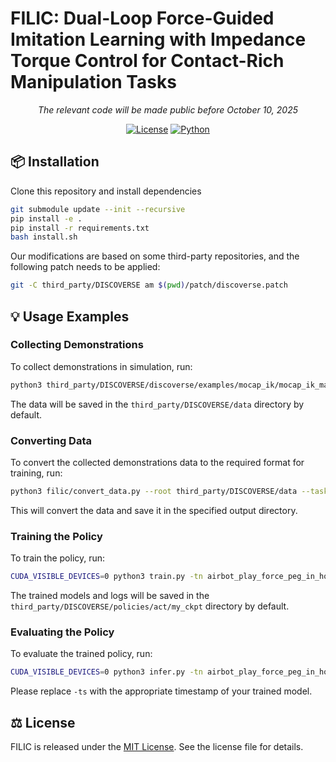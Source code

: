 # FILIC: Dual-Loop Force-Guided Imitation Learning with Impedance Torque Control for Contact-Rich Manipulation Tasks

<div align="center">

*The relevant code will be made public before October 10, 2025*
<!-- [![Paper](https://img.shields.io/badge/Paper-arXiv-red.svg)](https://arxiv.org/) -->
<!-- [![Website](https://img.shields.io/badge/Website-FILIC-blue.svg)](https://filic.github.io/) -->
[![License](https://img.shields.io/badge/License-MIT-green.svg)](LICENSE)
[![Python](https://img.shields.io/badge/Python-3.9%2B-blue.svg)](https://www.python.org/)
<!-- [![Docker](https://img.shields.io/badge/Docker-Available-blue.svg)](#docker-quick-start) -->

</div>

## 📦 Installation

Clone this repository and install dependencies
```bash
git submodule update --init --recursive
pip install -e .
pip install -r requirements.txt
bash install.sh
```

Our modifications are based on some third-party repositories, and the following patch needs to be applied:

```bash
git -C third_party/DISCOVERSE am $(pwd)/patch/discoverse.patch
```

<!-- Install the third party packages by following the instructions in their respective repositories. -->

## 💡 Usage Examples

### Collecting Demonstrations
To collect demonstrations in simulation, run:
```bash
python3 third_party/DISCOVERSE/discoverse/examples/mocap_ik/mocap_ik_manipulator.py -r airbot_play_force -t peg_in_hole --mouse-3d --record
```
The data will be saved in the `third_party/DISCOVERSE/data` directory by default.

### Converting Data
To convert the collected demonstrations data to the required format for training, run:
```bash
python3 filic/convert_data.py --root third_party/DISCOVERSE/data --task-name airbot_play_force_peg_in_hole --output-dir third_party/DISCOVERSE/policies/act/data/mcap
```
This will convert the data and save it in the specified output directory.

### Training the Policy

To train the policy, run:
```bash
CUDA_VISIBLE_DEVICES=0 python3 train.py -tn airbot_play_force_peg_in_hole
```
The trained models and logs will be saved in the `third_party/DISCOVERSE/policies/act/my_ckpt` directory by default.

### Evaluating the Policy
To evaluate the trained policy, run:
```bash
CUDA_VISIBLE_DEVICES=0 python3 infer.py -tn airbot_play_force_peg_in_hole -ts <timestamp>
```
Please replace `-ts` with the appropriate timestamp of your trained model.

## ⚖️ License

FILIC is released under the [MIT License](LICENSE). See the license file for details.

